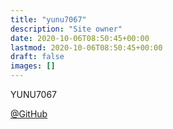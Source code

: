```yaml
---
title: "yunu7067"
description: "Site owner"
date: 2020-10-06T08:50:45+00:00
lastmod: 2020-10-06T08:50:45+00:00
draft: false
images: []
---
```


YUNU7067

[@GitHub](https://github.com/yunu7067)
